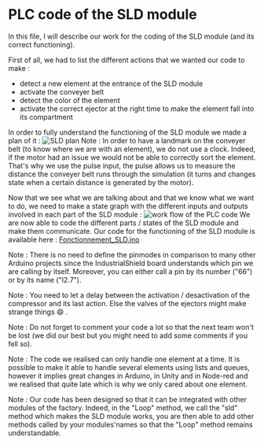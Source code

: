 # PLC code of the SLD module
In this file, I will describe our work for the coding of the SLD module (and its correct functioning).

First of all, we had to list the different actions that we wanted our code to make :

- detect a new element at the entrance of the SLD module
- activate the conveyer belt
- detect the color of the element
- activate the correct ejector at the right time to make the element fall into its compartment

In order to fully understand the functioning of the SLD module we made a plan of it :
![SLD plan](https://github.com/Weizhe-JIA/2.Digital-twin-of-a-Fischertechnik-factory/blob/main/imgs/3.1%20plan%20of%20SLD.png)
Note : In order to have a landmark on the conveyer belt (to know where we are with an element), we do not use a clock. Indeed, if the motor had an issue we would not be able to correctly sort the element. That's why we use the pulse input, the pulse allows us to measure the distance the conveyer belt runs through the simulation (it turns and changes state when a certain distance is generated by the motor).

Now that we see what we are talking about and that we know what we want to do, we need to make a state graph with the different inputs and outputs involved in each part of the SLD module :
![work flow of the PLC code](https://github.com/Weizhe-JIA/2.Digital-twin-of-a-Fischertechnik-factory/blob/main/imgs/3.2%20State_diaram_ProCom__1_.png)
We are now able to code the different parts / states of the SLD module and make them communicate. Our code for the functioning of the SLD module is available here : [Fonctionnement_SLD.ino](/)

Note : There is no need to define the pinmodes in comparison to many other Arduino projects since the IndustrialShield board understands which pin we are calling by itself. Moreover, you can either call a pin by its number ("66") or by its name ("I2.7").

Note : You need to let a delay between the activation / desactivation of the compressor and its last action. Else the valves of the ejectors might make strange things 😄  .

Note : Do not forget to comment your code a lot so that the next team won't be lost (we did our best but you might need to add some comments if you fell so).

Note : The code we realised can only handle one element at a time. It is possible to make it able to handle several elements using lists and queues, however it implies great changes in Arduino, in Unity and in Node-red and we realised that quite late which is why we only cared about one element.

Note : Our code has been designed so that it can be integrated with other modules of the factory. Indeed, in the "Loop" method, we call the "sld" method which makes the SLD module works, you are then able to add other methods called by your modules'names so that the "Loop" method remains understandable.
